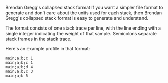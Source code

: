 Brendan Gregg's collapsed stack format
If you want a simpler file format to generate and don't care about the units used for each stack, then Brendan Gregg's collapsed stack format is easy to generate and understand.

The format consists of one stack trace per line, with the line ending with a single integer indicating the weight of that sample. Semicolons separate stack frames in the stack trace.

Here's an example profile in that format:

```
main;a;b;c 1
main;a;b;c 1
main;a;b;d 4
main;a;b;c 3
main;a;b 5
```
